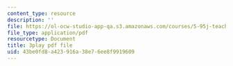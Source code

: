 ```yaml
---
content_type: resource
description: ''
file: https://ol-ocw-studio-app-qa.s3.amazonaws.com/courses/5-95j-teaching-college-level-science-and-engineering-fall-2015/43be0fd8a423916a38e76ee8f9919609_n9uDbwgnSp0.pdf
file_type: application/pdf
resourcetype: Document
title: 3play pdf file
uid: 43be0fd8-a423-916a-38e7-6ee8f9919609
---
```

